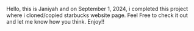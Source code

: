 Hello, this is Janiyah and on September 1, 2024, i completed this project where i cloned/copied starbucks website page. Feel Free to check it out and let me know how you think. Enjoy!!
